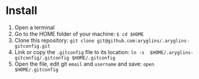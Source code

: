 # Install

1. Open a terminal
1. Go to the HOME folder of your machine: `$ cd $HOME`
1. Clone this repository: `git clone git@github.com:aryglins/.aryglins-gitconfig.git`
1. Link or copy the `.gitconfig` file to its location: `ln -s  $HOME/.aryglins-gitconfig/.gitconfig $HOME/.gitconfig`
1. Open the file, edit git `email` and `username` and save: `open $HOME/.gitconfig`
